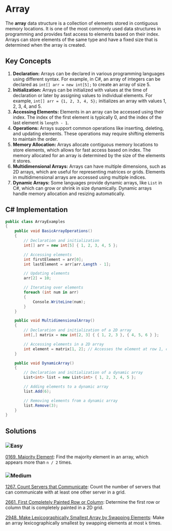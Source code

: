 # Array

The **array** data structure is a collection of elements stored in contiguous memory locations. It is one of the most commonly used data structures in programming and provides fast access to elements based on their index. Arrays can store elements of the same type and have a fixed size that is determined when the array is created.

## Key Concepts

1. **Declaration:** Arrays can be declared in various programming languages using different syntax. For example, in C#, an array of integers can be declared as `int[] arr = new int[5];` to create an array of size 5.
2. **Initialization:** Arrays can be initialized with values at the time of declaration or later by assigning values to individual elements. For example, `int[] arr = {1, 2, 3, 4, 5};` initializes an array with values 1, 2, 3, 4, and 5.
3. **Accessing Elements:** Elements in an array can be accessed using their index. The index of the first element is typically 0, and the index of the last element is `length - 1`.
4. **Operations:** Arrays support common operations like inserting, deleting, and updating elements. These operations may require shifting elements to maintain the order.
5. **Memory Allocation:** Arrays allocate contiguous memory locations to store elements, which allows for fast access based on index. The memory allocated for an array is determined by the size of the elements it stores.
6. **Multidimensional Arrays:** Arrays can have multiple dimensions, such as 2D arrays, which are useful for representing matrices or grids. Elements in multidimensional arrays are accessed using multiple indices.
7. **Dynamic Arrays:** Some languages provide dynamic arrays, like `List` in C#, which can grow or shrink in size dynamically. Dynamic arrays handle memory allocation and resizing automatically.

## C# Implementation

```csharp
public class ArrayExamples
{
    public void BasicArrayOperations()
    {
        // Declaration and initialization
        int[] arr = new int[5] { 1, 2, 3, 4, 5 };

        // Accessing elements
        int firstElement = arr[0];
        int lastElement = arr[arr.Length - 1];

        // Updating elements
        arr[2] = 10;

        // Iterating over elements
        foreach (int num in arr)
        {
            Console.WriteLine(num);
        }
    }

    public void MultidimensionalArray()
    {
        // Declaration and initialization of a 2D array
        int[,] matrix = new int[2, 3] { { 1, 2, 3 }, { 4, 5, 6 } };

        // Accessing elements in a 2D array
        int element = matrix[1, 2]; // Accesses the element at row 1, column 2
    }

    public void DynamicArray()
    {
        // Declaration and initialization of a dynamic array
        List<int> list = new List<int> { 1, 2, 3, 4, 5 };

        // Adding elements to a dynamic array
        list.Add(6);

        // Removing elements from a dynamic array
        list.Remove(3);
    }
}
```

## Solutions

### ![Easy](https://img.shields.io/badge/Easy-46c6c2)

[0169. Majority Element](https://github.com/vahtyah/LeetCodeSolutions/tree/main/Data%20Structures/Array/0169.%20Majority%20Element): Find the majority element in an array, which appears more than `n / 2` times.

### ![Medium](https://img.shields.io/badge/Medium-fac31d)

[1267. Count Servers that Communicate](https://github.com/vahtyah/LeetCodeSolutions/tree/main/Data%20Structures%2FArray%2F1267.%20Count%20Servers%20that%20Communicate): Count the number of servers that can communicate with at least one other server in a grid.

[2661. First Completely Painted Row or Column](https://github.com/vahtyah/LeetCodeSolutions/tree/main/Data%20Structures/Array/2661.%20First%20Completely%20Painted%20Row%20or%20Column): Determine the first row or column that is completely painted in a 2D grid.

[2948. Make Lexicographically Smallest Array by Swapping Elements](https://github.com/vahtyah/LeetCodeSolutions/tree/main/Data%20Structures%2FArray%2F2948.%20Make%20Lexicographically%20Smallest%20Array%20by%20Swapping%20Elements): Make an array lexicographically smallest by swapping elements at most `k` times.

